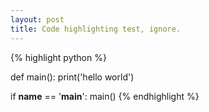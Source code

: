 ```yaml
---
layout: post
title: Code highlighting test, ignore.
---
```


{% highlight python %}

def main():
    print('hello world')

if __name__ == '__main__':
    main()
{% endhighlight %}
